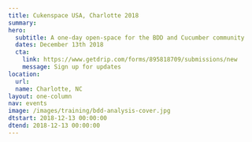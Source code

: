 ```yaml
---
title: Cukenspace USA, Charlotte 2018
summary: 
hero:
  subtitle: A one-day open-space for the BDD and Cucumber community
  dates: December 13th 2018
  cta:
    link: https://www.getdrip.com/forms/895818709/submissions/new
    message: Sign up for updates
location:
  url: 
  name: Charlotte, NC
layout: one-column
nav: events
image: /images/training/bdd-analysis-cover.jpg
dtstart: 2018-12-13 00:00:00
dtend: 2018-12-13 00:00:00
---
```




<!-- Drip -->
<script type="text/javascript">
  var _dcq = _dcq || [];
  var _dcs = _dcs || {}; 
  _dcs.account = '7849462';
  
  (function() {
    var dc = document.createElement('script');
    dc.type = 'text/javascript'; dc.async = true; 
    dc.src = '//tag.getdrip.com/7849462.js';
    var s = document.getElementsByTagName('script')[0];
    s.parentNode.insertBefore(dc, s);
  })();
</script>
